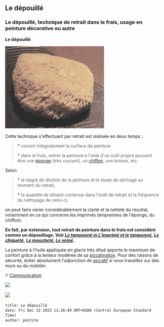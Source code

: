 ## Le dépouillé
### Le dépouillé, technique de retrait dans le frais, usage en peinture décorative ou autre
 **Le dépouillé**  

![](images/eponge.jpg)

Cette technique s'effectuant par retrait est réalisée en deux temps :

> **\*** couvrir intégralement la surface de peinture
> 
> **\*** dans le frais, retirer la peinture à l'aide d'un outil propre pouvant être une [éponge](eponge.html) (très courant), un [chiffon](chiffon.html), une brosse, etc.

Selon

> **\*** le degré de dilution de la peinture et le stade de séchage au moment du retrait,
> 
> **\*** la quantité de diluant contenue dans l'outil de retrait et la fréquence du nettoyage de celui-ci,

on peut faire varier considérablement la clarté et la netteté du résultat, notamment en ce qui concerne les imprimés (empreintes de l'éponge, du chiffon).

**En fait, par extension, tout retrait de peinture dans le frais est considéré comme un dépouillage. Voir _[Le tamponné in L'imprimé et le tamponné](imprime.html#tamponne), [Le chiqueté](chiquetis.html),_ [_Le moucheté_](mouchete.html)_, [Le veiné](veinelisse.html)_.**

La peinture à l'huile appliquée en glacis très dilué apporte le maximum de confort grâce à la lenteur modérée de sa [siccativation](sechagesiccativation.html). Pour des raisons de sécurité, éviter absolument l'adjonction de [siccatif](siccatifs.html) si vous travaillez sur des murs ou du mobilier.



![](images/flechebas.gif) [Communication](http://www.artrealite.com/annonceurs.htm) 

[![](https://cbonvin.fr/sites/regie.artrealite.com/visuels/campagne1.png)](index-2.html#20131014)

![](https://cbonvin.fr/sites/regie.artrealite.com/visuels/campagne2.png)
```
title: Le dépouillé
date: Fri Dec 22 2023 11:26:49 GMT+0100 (Central European Standard Time)
author: postite
```
